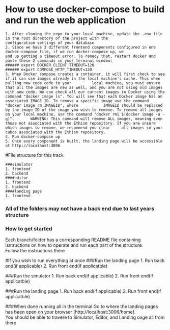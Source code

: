 # How to use docker-compose to build and run the web application

    1. After cloning the repo to your local machine, update the .env file in the root directory of the project with the
    configuration settings of your database
    2. Since we have 3 different frontend components configured in one docker-compose file, if we run docker-compose up, we
    end up getting a timeout error. To remedy that, restart docker and paste these 2 commands in your terminal window:
    ###### export DOCKER_CLIENT_TIMEOUT=120
    ###### export COMPOSE_HTTP_TIMEOUT=120
    3. When Docker compose creates a container, it will first check to see if it can use images already in the local machine's cache. Thus when pulling new code code to your         local machine, you must ensure that all the images are new as well, and you are not using old images with new code. We can check all our current images in Docker using the       command "docker image ls". You will see that each Docker image has an associated IMAGE ID. To remove a specific image use the command "docker image rm IMAGEID", where           IMAGEID should be replaced by the image ID of the image you wish to remove. To remove all images on your local machine, use the command "docker rmi $(docker image -a -q)".       WARNING: This command will remove ALL images, meaning even those not associated with the Ethism repository. If you are unsure which images to remove, we recommend you clear     all images in your cahce associated with the Ethism repository.
    4. Run docker-compose up
    5. Once every component is built, the landing page will be accessible at http://localhost:3006

#File structure for this track

    ###simulator
    1. frontend
    2. backend
    ####editor
    1. frontend
    2. backend
    ####landing page
    1. frontend

### All of the folders may not have a back end due to last years structure

### How to get started
Each branch/folder has a corresponding README file containing isntructions on how to
operate and run each part of the structure. <br />
Follow the instructions there


#If you wish to run everything at once
###Run the landing page
    1. Run back end(if applicable)
    2. Run front end(if applicatble)

###Run the simulator
    1. Run back end(if applicable)
    2. Run front end(if applicatble)

###Run the landing page
    1. Run back end(if applicable)
    2. Run front end(if applicatble)

###When done running all in the terminal
  Go to where the landing pages has been open on your browser [http://localhost:3006/home]. <br />
  You should be able to travere to Simulator, Editor, and Landing oage all from there 
